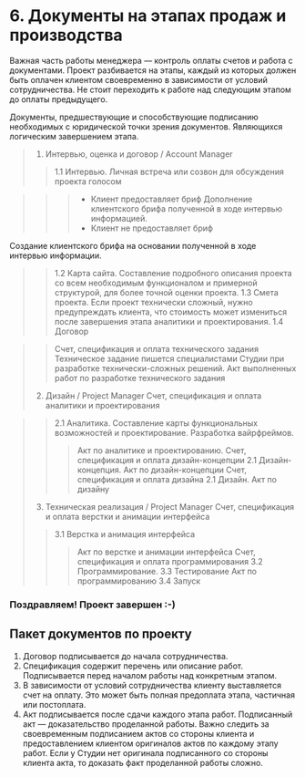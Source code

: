 # 6. Документы на этапах продаж и производства

Важная часть работы менеджера — контроль оплаты счетов и работа с документами. Проект разбивается на этапы, каждый из которых должен быть оплачен клиентом своевременно в зависимости от условий сотрудничества. Не стоит переходить к работе над следующим этапом до оплаты предыдущего.

Документы, предшествующие и способствующие подписанию необходимых с юридической точки зрения документов. Являющихся логическим завершением этапа.

> 1. Интервью, оценка и договор / Account Manager
>> 1.1 Интервью. Личная встреча или созвон для обсуждения проекта голосом

>>> - Клиент предоставляет бриф
Дополнение клиентского брифа полученной в ходе интервью информацией.
>>> - Клиент не предоставляет бриф

Создание клиентского брифа на основании полученной в ходе интервью информации.
>> 1.2 Карта сайта. Составление подробного описания проекта со всем необходимым функционалом и примерной структурой, для более точной оценки проекта.
>> 1.3 Смета проекта. Если проект технически сложный, нужно предупреждать клиента, что стоимость может измениться после завершения этапа аналитики и проектирования.
>> 1.4 Договор
   
>> Счет, спецификация и оплата технического задания
>> Техническое задание пишется специалистами Студии при разработке технически-сложных решений.
>> Акт выполненных работ по разработке технического задания
> 2. Дизайн / Project Manager
> Счет, спецификация и оплата аналитики и проектирования

>> 2.1 Аналитика. Составление карты функциональных возможностей и проектирование. Разработка вайрфреймов.
>>> Акт по аналитике и проектированию.
> Счет, спецификация и оплата дизайн-концепции
>> 2.1 Дизайн-концепция. Акт по дизайн-концепции
>> Счет, спецификация и оплата дизайна
>> 2.1 Дизайн. 
>>> Акт по дизайну
> 3. Техническая реализация / Project Manager 
> Счет, спецификация и оплата верстки и анимации интерфейса
>> 3.1 Верстка и анимация интерфейса 
>>> Акт по верстке и анимации интерфейса
Счет, спецификация и оплата программирования
>> 3.2 Программирование.
>> 3.3 Тестирование
Акт по программированию
>> 3.4 Запуск
### Поздравляем! Проект завершен :-)

## Пакет документов по проекту

1. Договор подписывается до начала сотрудничества.
2. Спецификация содержит перечень или описание работ. Подписывается перед началом работы над конкретным этапом.
3. В зависимости от условий сотрудничества клиенту выставляется счет на оплату. Это может быть полная предоплата этапа, частичная или постоплата.
4. Акт подписывается после сдачи каждого этапа работ. Подписанный акт — доказательство проделанной работы. Важно следить за своевременным подписанием актов со стороны клиента и предоставлением клиентом оригиналов актов по каждому этапу работ. Если у Студии нет оригинала подписанного со стороны клиента акта, то доказать факт проделанной работы сложно.
